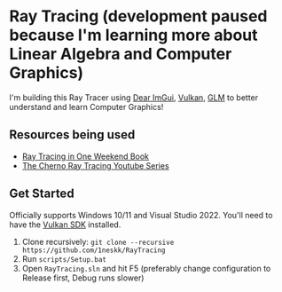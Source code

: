 # Ray Tracing (development paused because I'm learning more about Linear Algebra and Computer Graphics)
I'm building this Ray Tracer using [Dear ImGui](https://github.com/ocornut/imgui), [Vulkan](https://vulkan.lunarg.com/), [GLM](https://github.com/g-truc/glm) to better understand and learn Computer Graphics!

## Resources being used
- [Ray Tracing in One Weekend Book](https://raytracing.github.io/books/RayTracingInOneWeekend.html)
- [The Cherno Ray Tracing Youtube Series](https://www.youtube.com/playlist?list=PLlrATfBNZ98edc5GshdBtREv5asFW3yXl)

## Get Started
Officially supports Windows 10/11 and Visual Studio 2022. You'll need to have the [Vulkan SDK](https://vulkan.lunarg.com/) installed.

1. Clone recursively: `git clone --recursive https://github.com/1neskk/RayTracing`
2. Run `scripts/Setup.bat`
3. Open `RayTracing.sln` and hit F5 (preferably change configuration to Release first, Debug runs slower)
